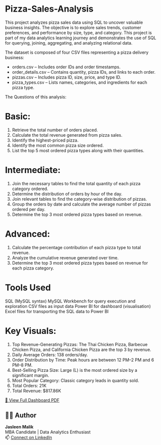 # Pizza-Sales-Analysis
This project analyzes pizza sales data using SQL to uncover valuable business insights. The objective is to explore sales trends, customer preferences, and performance by size, type, and category. This project is part of my data analytics learning journey and demonstrates the use of SQL for querying, joining, aggregating, and analyzing relational data.

The dataset is composed of four CSV files representing a pizza delivery business:
* orders.csv – Includes order IDs and order timestamps.
* order_details.csv – Contains quantity, pizza IDs, and links to each order.
* pizzas.csv – Includes pizza ID, size, price, and type ID.
* pizza_types.csv – Lists names, categories, and ingredients for each pizza type.





The Questions of this analysis:

# Basic:
1. Retrieve the total number of orders placed.
2. Calculate the total revenue generated from pizza sales.
3. Identify the highest-priced pizza.
4. Identify the most common pizza size ordered.
5. List the top 5 most ordered pizza types along with their quantities.

# Intermediate:
1. Join the necessary tables to find the total quantity of each pizza category ordered.
2. Determine the distribution of orders by hour of the day.
3. Join relevant tables to find the category-wise distribution of pizzas.
4. Group the orders by date and calculate the average number of pizzas ordered per day.
5. Determine the top 3 most ordered pizza types based on revenue.

# Advanced:
1. Calculate the percentage contribution of each pizza type to total revenue.
2. Analyze the cumulative revenue generated over time.
3. Determine the top 3 most ordered pizza types based on revenue for each pizza category.

# Tools Used
SQL (MySQL syntax)
MySQL Workbench for query execution and exploration
CSV files as input data
Power BI for dashboard (visualisation)
Excel files for transporting the SQL data to Power BI

# Key Visuals:
1. Top Revenue-Generating Pizzas: The Thai Chicken Pizza, Barbecue Chicken Pizza, and California Chicken Pizza are the top 3 by revenue.
2. Daily Average Orders: 138 orders/day.
3. Order Distribution by Time: Peak hours are between 12 PM–2 PM and 6 PM–8 PM.
4. Best-Selling Pizza Size: Large (L) is the most ordered size by a significant margin.
5. Most Popular Category:  Classic category leads in quantity sold.
6. Total Orders: 21K
7. Total Revenue: $817.86K

[📄 View Full Dashboard PDF](Pizza%20Sales%20Analysis.pdf)


## 👩‍💻 Author
**Jasleen Malik**  
MBA Candidate | Data Analytics Enthusiast  
📫 [Connect on LinkedIn](https://www.linkedin.com/in/jasleen-malik-8321601ab/) 





